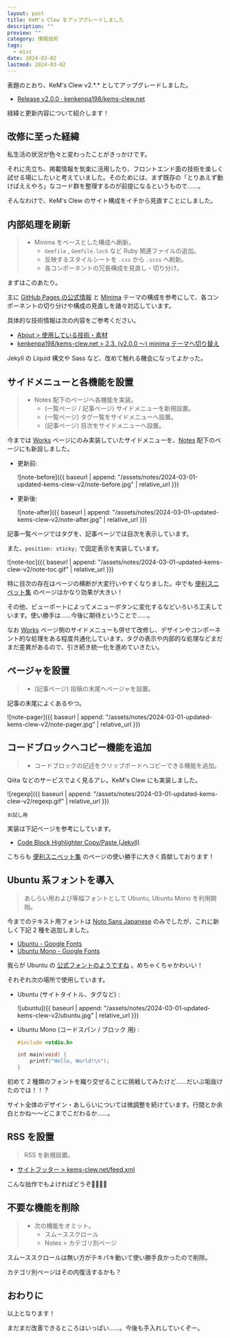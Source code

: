 ```yaml
---
layout: post
title: KeM's Clew をアップグレードしました
description: ""
preview: ""
category: 情報技術
tags:
  - misc
date: 2024-03-02
lastmod: 2024-03-02
---
```


表題のとおり、KeM's Clew v2.\*.\* としてアップグレードしました。

- [Release v2.0.0 · kenkenpa198/kems-clew.net](https://github.com/kenkenpa198/kems-clew.net/releases/tag/v2.0.0)

経緯と更新内容について紹介します！

## 改修に至った経緯

私生活の状況が色々と変わったことがきっかけです。

それに先立ち、掲載情報を気楽に活用したり、フロントエンド面の技術を楽しく試せる場にしたいと考えていました。そのためには、まず既存の「とりあえず動けばええやろ」なコード群を整理するのが前提になるというもので……。

そんなわけで、KeM's Clew のサイト構成をイチから見直すことにしました。

## 内部処理を刷新

> - Minima をベースとした構成へ刷新。
>     - `Gemfile` , `Gemfile.lock` など Ruby 関連ファイルの追加。
>     - 反映するスタイルシートを `.css` から `.scss` へ刷新。
>     - 各コンポーネントの冗長構成を見直し・切り分け。

まずはこのあたり。

主に [GitHub Pages の公式情報](https://docs.github.com/ja/pages/setting-up-a-github-pages-site-with-jekyll/creating-a-github-pages-site-with-jekyll) と [Minima](https://github.com/jekyll/minima) テーマの構成を参考にして、各コンポーネントの切り分けや構成の見直しを諸々対応しています。

具体的な技術情報は次の内容をご参考ください。

- [About > 使用している技術・素材](https://kems-clew.net/about/#使用している技術素材)
- [kenkenpa198/kems-clew.net > 2.3. (v2.0.0 ～) minima テーマへ切り替え](https://github.com/kenkenpa198/kems-clew.net?tab=readme-ov-file#23-v200--minima-%E3%83%86%E3%83%BC%E3%83%9E%E3%81%B8%E5%88%87%E3%82%8A%E6%9B%BF%E3%81%88)

Jekyll の Liquid 構文や Sass など、改めて触れる機会になってよかった。

## サイドメニューと各機能を設置

> - Notes 配下のページへ各機能を実装。
>     - (一覧ページ / 記事ページ) サイドメニューを新規設置。
>     - (一覧ページ) タグ一覧をサイドメニューへ設置。
>     - (記事ページ) 目次をサイドメニューへ設置。

今までは [Works](https://kems-clew.net/works/) ページにのみ実装していたサイドメニューを、[Notes](https://kems-clew.net/notes/) 配下のページにも新設しました。

- 更新前:

  ![note-before]({{ baseurl | append: "/assets/notes/2024-03-01-updated-kems-clew-v2/note-before.jpg" | relative_url }})

- 更新後:

  ![note-after]({{ baseurl | append: "/assets/notes/2024-03-01-updated-kems-clew-v2/note-after.jpg" | relative_url }})

記事一覧ページではタグを、記事ページでは目次を表示しています。

また、`position: sticky;` で固定表示を実装しています。

![note-toc]({{ baseurl | append: "/assets/notes/2024-03-01-updated-kems-clew-v2/note-toc.gif" | relative_url }})

特に目次の存在はページの横断が大変行いやすくなりました。中でも [便利スニペット集](https://kems-clew.net/notes/2024-01-13-my-snippets.html) のページはかなり効果が大きい！

その他、ビューポートによってメニューボタンに変化するなどいろいろ工夫しています。使い勝手は……今後に期待ということで……。

なお [Works](https://kems-clew.net/works/) ページ側のサイドメニューも併せて改修し、デザインやコンポーネント的な処理をある程度共通化しています。タグの表示や内部的な処理などまだまだ差異があるので、引き続き統一化を進めていきたい。

## ページャを設置

> - (記事ページ) 投稿の末尾へページャを設置。

記事の末尾によくあるやつ。

![note-pager]({{ baseurl | append: "/assets/notes/2024-03-01-updated-kems-clew-v2/note-pager.jpg" | relative_url }})

## コードブロックへコピー機能を追加

> - コードブロックの記述をクリップボードへコピーできる機能を追加。

Qiita などのサービスでよく見るアレ。KeM's Clew にも実装しました。

![regexp]({{ baseurl | append: "/assets/notes/2024-03-01-updated-kems-clew-v2/regexp.gif" | relative_url }})

```shell
お試し用
```

実装は下記ページを参考にしています。

- [Code Block Highlighter Copy/Paste (Jekyll)](https://www.blandersoft.com/short/code-block-copy-paste/)

こちらも [便利スニペット集](https://kems-clew.net/notes/2024-01-13-my-snippets.html) のページの使い勝手に大きく貢献しております！

## Ubuntu 系フォントを導入

> あしらい用および等幅フォントとして Ubuntu, Ubuntu Mono を利用開始。

今までのテキスト用フォントは [Noto Sans Japanese](https://fonts.google.com/noto/specimen/Noto+Sans+JP?query=noto+sans) のみでしたが、これに新しく下記 2 種を追加しました。

- [Ubuntu - Google Fonts](https://fonts.google.com/specimen/Ubuntu)
- [Ubuntu Mono - Google Fonts](https://fonts.google.com/specimen/Ubuntu+Mono?query=ubuntu+mono)

我らが Ubuntu の [公式フォントのようですね](https://design.ubuntu.com/font) 。めちゃくちゃかわいい！

それぞれ次の場所で使用しています。

- Ubuntu (サイトタイトル、タグなど) :

  ![ubuntu]({{ baseurl | append: "/assets/notes/2024-03-01-updated-kems-clew-v2/ubuntu.jpg" | relative_url }})

- Ubuntu Mono (コードスパン / ブロック 用) :

  ```c
  #include <stdio.h>

  int main(void) {
      printf("Hello, World!\n");
  }
  ```

初めて 2 種類のフォントを織り交ぜることに挑戦してみたけど……だいぶ垢抜けたのでは！！？

サイト全体のデザイン・あしらいについては微調整を続けています。行間とか余白とかね～～どこまでこだわるか……。

## RSS を設置

> RSS を新規設置。

- [サイトフッター > kems-clew.net/feed.xml](https://kems-clew.net/feed.xml)

こんな拙作でもよければどうぞ🙇‍♂️🙇‍♂️

## 不要な機能を削除

> - 次の機能をオミット。
>     - スムーススクロール
>     - Notes > カテゴリ別ページ

スムーススクロールは無い方がテキパキ動いて使い勝手良かったので削除。

カテゴリ別ページはその内復活するかも？

## おわりに

以上となります！

まだまだ改善できるところはいっぱい……。今後も手入れしていくぞー。

